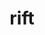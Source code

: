 ---
category: 4-letters
denotation: null
name: rift
reference_link: https://www.etymonline.com/word/rift
root_language: null
root_name: null
title: rift
type: free
word_sums:
- respelling: rift
  sum: 'Rift + '
---
